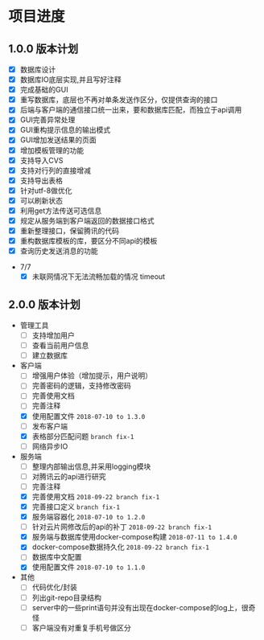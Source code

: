 # 项目进度

<!-- 主板本.功能.bug -->
## 1.0.0 版本计划

- [x] 数据库设计
- [x] 数据库IO底层实现,并且写好注释
- [x] 完成基础的GUI
- [x] 重写数据库，底层也不再对单条发送作区分，仅提供查询的接口
- [x] 后端与客户端的通信接口统一出来，要和数据库匹配，而独立于api调用
- [x] GUI完善异常处理
- [x] GUI重构提示信息的输出模式
- [x] GUI增加发送结果的页面
- [x] 增加模板管理的功能
- [x] 支持导入CVS
- [x] 支持对行列的直接增减
- [x] 支持导出表格
- [x] 针对utf-8做优化
- [x] 可以刷新状态
- [x] 利用get方法传送可选信息
- [x] 规定从服务端到客户端返回的数据接口格式
- [x] 重新整理接口，保留腾讯的代码
- [x] 重构数据库模板的库，要区分不同api的模板
- [x] 查询历史发送消息的功能
- 7/7
  - [x] 未联网情况下无法流畅加载的情况 timeout 

## 2.0.0 版本计划
- 管理工具
  - [ ] 支持增加用户
  - [ ] 查看当前用户信息
  - [ ] 建立数据库
- 客户端
  - [ ] 增强用户体验（增加提示，用户说明）
  - [ ] 完善密码的逻辑，支持修改密码
  - [ ] 完善使用文档
  - [ ] 完善注释
  - [x] 使用配置文件 `2018-07-10 to 1.3.0`
  - [ ] 发布客户端
  - [x] 表格部分匹配问题 `branch fix-1`
  - [ ] 网络异步IO
- 服务端
  - [ ] 整理内部输出信息,并采用logging模块
  - [ ] 对腾讯云的api进行研究
  - [ ] 完善注释
  - [x] 完善使用文档 `2018-09-22 branch fix-1`
  - [x] 完善接口定义 `branch fix-1`
  - [x] 服务端容器化 `2018-07-10 to 1.2.0`
  - [ ] 针对云片网修改后的api的补丁 `2018-09-22 branch fix-1`
  - [x] 服务端与数据库使用docker-compose构建 `2018-07-11 to 1.4.0`
  - [x] docker-compose数据持久化 `2018-09-22 branch fix-1`
  - [ ] 数据库中文配置
  - [x] 使用配置文件 `2018-07-10 to 1.1.0`
- 其他
  - [ ] 代码优化/封装
  - [ ] 列出git-repo目录结构
  - [ ] server中的一些print语句并没有出现在docker-compose的log上，很奇怪
  - [ ] 客户端没有对重复手机号做区分